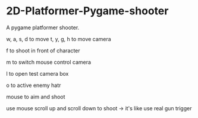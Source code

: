 # 2D-Platformer-Pygame-shooter
A pygame platformer shooter.

w, a, s, d to move
t, y, g, h to move camera

f to shoot in front of character

m to switch mouse control camera

l to open test camera box

o to active enemy hatr

mouse to aim and shoot

use mouse scroll up and scroll down to shoot -> it's like use real gun trigger

